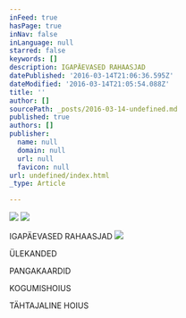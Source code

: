 ```yaml
---
inFeed: true
hasPage: true
inNav: false
inLanguage: null
starred: false
keywords: []
description: IGAPÄEVASED RAHAASJAD
datePublished: '2016-03-14T21:06:36.595Z'
dateModified: '2016-03-14T21:05:54.088Z'
title: ''
author: []
sourcePath: _posts/2016-03-14-undefined.md
published: true
authors: []
publisher:
  name: null
  domain: null
  url: null
  favicon: null
url: undefined/index.html
_type: Article

---
```

![](https://the-grid-user-content.s3-us-west-2.amazonaws.com/3092b98d-047c-4c92-986f-4703f6d14c66.jpg)
![](https://the-grid-user-content.s3-us-west-2.amazonaws.com/307cbb23-9ae9-43d8-b20b-a6f8b17cf774.jpg)

IGAPÄEVASED RAHAASJAD
![](https://s3-us-west-2.amazonaws.com/the-grid-img/p/77af4f073f844d61ee82dbe08b059e8a663cb0fa.jpg)

ÜLEKANDED

PANGAKAARDID

KOGUMISHOIUS

TÄHTAJALINE HOIUS